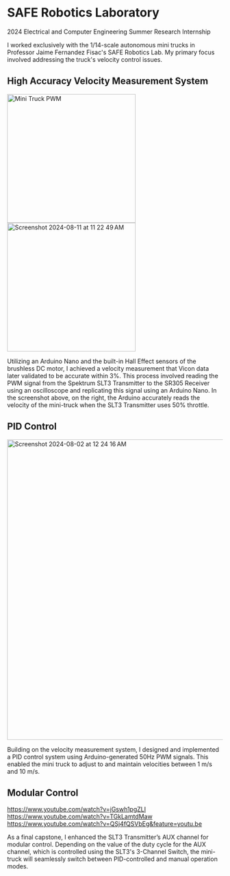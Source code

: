 # SAFE Robotics Laboratory

2024 Electrical and Computer Engineering Summer Research Internship

I worked exclusively with the 1/14-scale autonomous mini trucks in Professor Jaime Fernandez Fisac's SAFE Robotics Lab. My primary focus involved addressing the truck's velocity control issues.

## High Accuracy Velocity Measurement System

<img src="https://github.com/user-attachments/assets/bd6f151a-467b-4c03-b645-8d0082da350d" alt="Mini Truck PWM" width="300"/>
<img width="300" alt="Screenshot 2024-08-11 at 11 22 49 AM" src="https://github.com/user-attachments/assets/5a5f4310-707e-4820-8411-859c07897433">

Utilizing an Arduino Nano and the built-in Hall Effect sensors of the brushless DC motor, I achieved a velocity measurement that Vicon data later validated to be accurate within 3%. This process involved reading the PWM signal from the Spektrum SLT3 Transmitter to the SR305 Receiver using an oscilloscope and replicating this signal using an Arduino Nano. In the screenshot above, on the right, the Arduino accurately reads the velocity of the mini-truck when the SLT3 Transmitter uses 50% throttle.

## PID Control

<img width="700" alt="Screenshot 2024-08-02 at 12 24 16 AM" src="https://github.com/user-attachments/assets/46e304b5-d7d4-46f3-ab87-e0abd21083ff">

Building on the velocity measurement system, I designed and implemented a PID control system using Arduino-generated 50Hz PWM signals. This enabled the mini truck to adjust to and maintain velocities between 1 m/s and 10 m/s. 

## Modular Control

https://www.youtube.com/watch?v=jGswh1pgZLI
https://www.youtube.com/watch?v=TGkLamtdMaw
https://www.youtube.com/watch?v=QSj4fQSVbEg&feature=youtu.be

As a final capstone, I enhanced the SLT3 Transmitter’s AUX channel for modular control. Depending on the value of the duty cycle for the AUX channel, which is controlled using the SLT3's 3-Channel Switch, the mini-truck will seamlessly switch between PID-controlled and manual operation modes.



